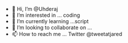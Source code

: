 - 👋 Hi, I’m @Uhderaj
- 👀 I’m interested in ... coding 
- 🌱 I’m currently learning ...script
- 💞️ I’m looking to collaborate on ...
- 📫 How to reach me ... Twitter @tweetatjared

<!---
Uhderaj/Uhderaj is a ✨ special ✨ repository because its `README.md` (this file) appears on your GitHub profile.
You can click the Preview link to take a look at your changes.
--->
